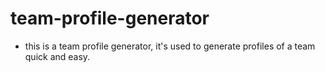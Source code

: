 # team-profile-generator

* this is a team profile generator, it's used to generate 
profiles of a team quick and easy.